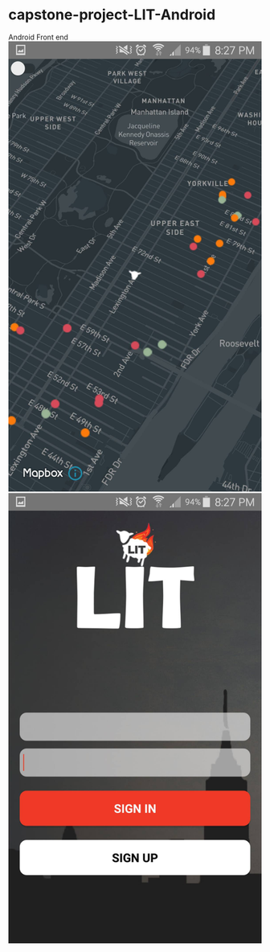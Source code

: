 # capstone-project-LIT-Android
Android Front end
![Alt text](/screenshot1.png)
![Alt text](/screenshot2.png)
